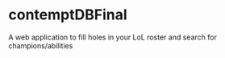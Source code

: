 # contemptDBFinal
A web application to fill holes in your LoL roster and search for champions/abilities
